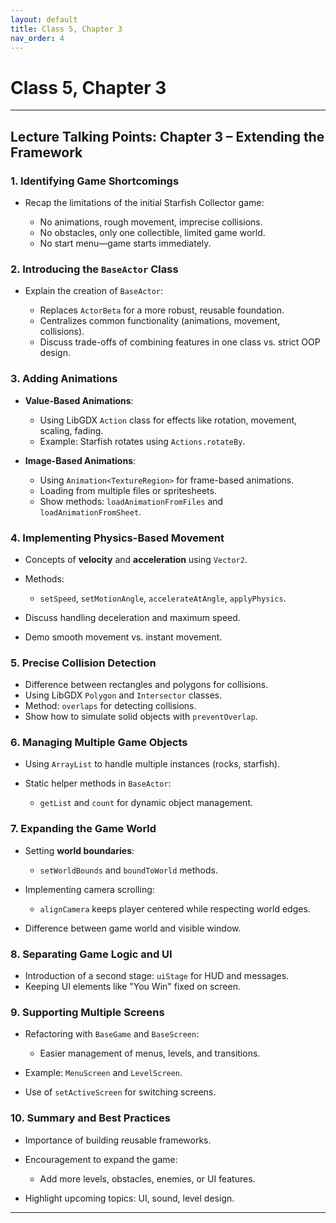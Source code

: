 ```yaml
---
layout: default
title: Class 5, Chapter 3
nav_order: 4
---
```


# Class 5, Chapter 3

---

## **Lecture Talking Points: Chapter 3 – Extending the Framework**

### **1. Identifying Game Shortcomings**

* Recap the limitations of the initial Starfish Collector game:

  * No animations, rough movement, imprecise collisions.
  * No obstacles, only one collectible, limited game world.
  * No start menu—game starts immediately.

### **2. Introducing the `BaseActor` Class**

* Explain the creation of `BaseActor`:

  * Replaces `ActorBeta` for a more robust, reusable foundation.
  * Centralizes common functionality (animations, movement, collisions).
  * Discuss trade-offs of combining features in one class vs. strict OOP design.

### **3. Adding Animations**

* **Value-Based Animations**:

  * Using LibGDX `Action` class for effects like rotation, movement, scaling, fading.
  * Example: Starfish rotates using `Actions.rotateBy`.
* **Image-Based Animations**:

  * Using `Animation<TextureRegion>` for frame-based animations.
  * Loading from multiple files or spritesheets.
  * Show methods: `loadAnimationFromFiles` and `loadAnimationFromSheet`.

### **4. Implementing Physics-Based Movement**

* Concepts of **velocity** and **acceleration** using `Vector2`.
* Methods:

  * `setSpeed`, `setMotionAngle`, `accelerateAtAngle`, `applyPhysics`.
* Discuss handling deceleration and maximum speed.
* Demo smooth movement vs. instant movement.

### **5. Precise Collision Detection**

* Difference between rectangles and polygons for collisions.
* Using LibGDX `Polygon` and `Intersector` classes.
* Method: `overlaps` for detecting collisions.
* Show how to simulate solid objects with `preventOverlap`.

### **6. Managing Multiple Game Objects**

* Using `ArrayList` to handle multiple instances (rocks, starfish).
* Static helper methods in `BaseActor`:

  * `getList` and `count` for dynamic object management.

### **7. Expanding the Game World**

* Setting **world boundaries**:

  * `setWorldBounds` and `boundToWorld` methods.
* Implementing camera scrolling:

  * `alignCamera` keeps player centered while respecting world edges.
* Difference between game world and visible window.

### **8. Separating Game Logic and UI**

* Introduction of a second stage: `uiStage` for HUD and messages.
* Keeping UI elements like "You Win" fixed on screen.

### **9. Supporting Multiple Screens**

* Refactoring with `BaseGame` and `BaseScreen`:

  * Easier management of menus, levels, and transitions.
* Example: `MenuScreen` and `LevelScreen`.
* Use of `setActiveScreen` for switching screens.

### **10. Summary and Best Practices**

* Importance of building reusable frameworks.
* Encouragement to expand the game:

  * Add more levels, obstacles, enemies, or UI features.
* Highlight upcoming topics: UI, sound, level design.

---
